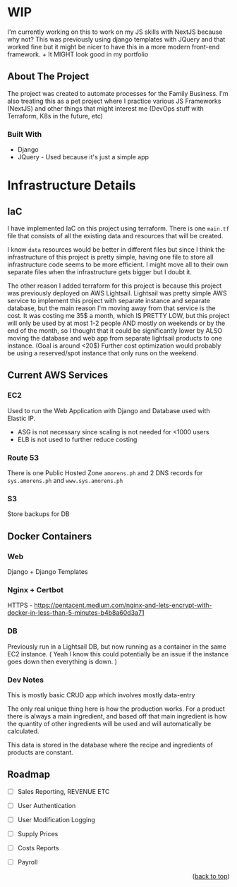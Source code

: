 # WIP
I'm currently working on this to work on my JS skills with NextJS because why not? 
This was previously using django templates with JQuery and that worked fine but it might be 
nicer to have this in a more modern front-end framework. + It MIGHT look good in my portfolio

## About The Project
The project was created to automate processes for the Family Business. I'm also treating this as a pet project where I practice various JS Frameworks (NextJS) and other things that might interest me (DevOps stuff with Terraform, K8s in the future, etc)

### Built With

* Django
* JQuery - Used because it's just a simple app


# Infrastructure Details

## IaC
I have implemented IaC on this project using terraform. 
There is one `main.tf` file that consists of all the existing data and resources that will be created. 

I know `data` resources would be better in different files but since I think the infrastructure of this project
is pretty simple, having one file to store all infrastructure code seems to be more efficient. I might move all 
to their own separate files when the infrastructure gets bigger but I doubt it.

The other reason I added terraform for this project is because this project was previously deployed on AWS Lightsail.
Lightsail was pretty simple AWS service to implement this project with separate instance and separate database, but 
the main reason I'm moving away from that service is the cost. It was costing me 35$ a month, which IS PRETTY LOW, but 
this project will only be used by at most 1-2 people AND mostly on weekends or by the end of the month, so I thought 
that it could be significantly lower by ALSO moving the database and web app from separate lightsail products to one instance. (Goal is around <20$) Further cost optimization would probably be using a reserved/spot instance that only runs on the weekend. 

## Current AWS Services
### EC2 
Used to run the Web Application with Django and Database used with Elastic IP.
- ASG is not necessary since scaling is not needed for <1000 users
- ELB is not used to further reduce costing

### Route 53
There is one Public Hosted Zone `amorens.ph` and 2 DNS records for `sys.amorens.ph` and `www.sys.amorens.ph`

### S3
Store backups for DB


## Docker Containers
### Web
Django + Django Templates
### Nginx + Certbot
HTTPS - https://pentacent.medium.com/nginx-and-lets-encrypt-with-docker-in-less-than-5-minutes-b4b8a60d3a71
### DB
Previously run in a Lightsail DB, but now running as a container in the same EC2 instance.
( Yeah I know this could potentially be an issue if the instance goes down then everything is down. )


### Dev Notes
This is mostly basic CRUD app which involves mostly data-entry

The only real unique thing here is how the production works. For a product there is always a main ingredient,
and based off that main ingredient is how the quantity of other ingredients will be used and will automatically be calculated.

This data is stored in the database where the recipe and ingredients of products are constant.


<!-- ROADMAP -->
## Roadmap

- [ ] Sales Reporting, REVENUE ETC
- [ ] User Authentication
- [ ] User Modification Logging
- [ ] Supply Prices
- [ ] Costs Reports
- [ ] Payroll


<p align="right">(<a href="#readme-top">back to top</a>)</p>



